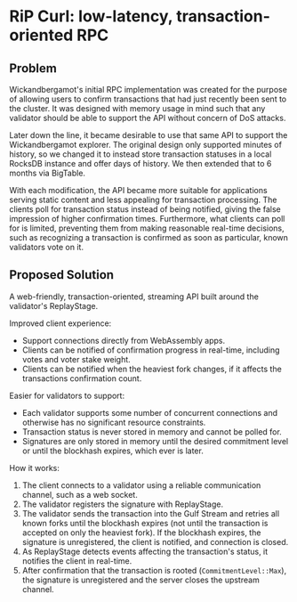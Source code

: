 # RiP Curl: low-latency, transaction-oriented RPC

## Problem

Wickandbergamot's initial RPC implementation was created for the purpose of allowing
users to confirm transactions that had just recently been sent to the cluster.
It was designed with memory usage in mind such that any validator should be
able to support the API without concern of DoS attacks.

Later down the line, it became desirable to use that same API to support the
Wickandbergamot explorer. The original design only supported minutes of history, so we
changed it to instead store transaction statuses in a local RocksDB instance
and offer days of history. We then extended that to 6 months via BigTable.

With each modification, the API became more suitable for applications serving
static content and less appealing for transaction processing. The clients poll
for transaction status instead of being notified, giving the false impression
of higher confirmation times. Furthermore, what clients can poll for is
limited, preventing them from making reasonable real-time decisions, such as
recognizing a transaction is confirmed as soon as particular, known
validators vote on it.

## Proposed Solution

A web-friendly, transaction-oriented, streaming API built around the
validator's ReplayStage.

Improved client experience:

- Support connections directly from WebAssembly apps.
- Clients can be notified of confirmation progress in real-time, including votes
  and voter stake weight.
- Clients can be notified when the heaviest fork changes, if it affects the
  transactions confirmation count.

Easier for validators to support:

- Each validator supports some number of concurrent connections and otherwise
  has no significant resource constraints.
- Transaction status is never stored in memory and cannot be polled for.
- Signatures are only stored in memory until the desired commitment level or
  until the blockhash expires, which ever is later.

How it works:

1. The client connects to a validator using a reliable communication channel,
   such as a web socket.
2. The validator registers the signature with ReplayStage.
3. The validator sends the transaction into the Gulf Stream and retries all
   known forks until the blockhash expires (not until the transaction is
   accepted on only the heaviest fork). If the blockhash expires, the
   signature is unregistered, the client is notified, and connection is closed.
4. As ReplayStage detects events affecting the transaction's status, it
   notifies the client in real-time.
5. After confirmation that the transaction is rooted (`CommitmentLevel::Max`),
   the signature is unregistered and the server closes the upstream channel.
